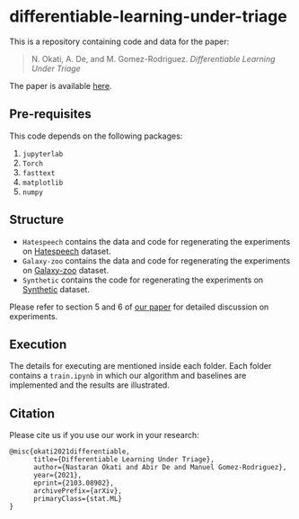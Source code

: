 # differentiable-learning-under-triage

This is a repository containing code and data for the paper:

> N. Okati, A. De, and M. Gomez-Rodriguez. _Differentiable Learning Under Triage_

The paper is available [here](https://arxiv.org/pdf/2103.08902.pdf).


## Pre-requisites

This code depends on the following packages:

 1. `jupyterlab`
 2. `Torch`
 3. `fasttext`
 4. `matplotlib`
 5. `numpy`
 


## Structure

 - `Hatespeech` contains the data and code for regenerating the experiments on [Hatespeech](https://github.com/t-davidson/hate-speech-and-offensive-language) dataset.
 - `Galaxy-zoo` contains the data and code for regenerating the experiments on [Galaxy-zoo](https://www.kaggle.com/c/galaxy-zoo-the-galaxy-challenge) dataset.
 - `Synthetic` contains the code for regenerating the experiments on [Synthetic](https://www.kaggle.com/c/galaxy-zoo-the-galaxy-challenge) dataset.
 
Please refer to section 5 and 6 of [our paper](https://arxiv.org/pdf/2103.08902.pdf) for detailed discussion on experiments.


## Execution

The details for executing are mentioned inside each folder. Each folder contains a `train.ipynb` in which our algorithm and baselines are implemented and the results are illustrated.

## Citation
Please cite us if you use our work in your research:

```
@misc{okati2021differentiable,
      title={Differentiable Learning Under Triage}, 
      author={Nastaran Okati and Abir De and Manuel Gomez-Rodriguez},
      year={2021},
      eprint={2103.08902},
      archivePrefix={arXiv},
      primaryClass={stat.ML}
}
```

